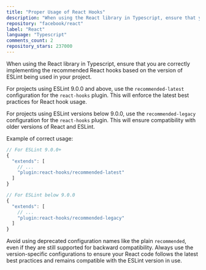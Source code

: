 ```yaml
---
title: "Proper Usage of React Hooks"
description: "When using the React library in Typescript, ensure that you are correctly implementing the recommended React hooks based on the version of ESLint being used in your project."
repository: "facebook/react"
label: "React"
language: "Typescript"
comments_count: 2
repository_stars: 237000
---
```


When using the React library in Typescript, ensure that you are correctly implementing the recommended React hooks based on the version of ESLint being used in your project.

For projects using ESLint 9.0.0 and above, use the `recommended-latest` configuration for the `react-hooks` plugin. This will enforce the latest best practices for React hook usage.

For projects using ESLint versions below 9.0.0, use the `recommended-legacy` configuration for the `react-hooks` plugin. This will ensure compatibility with older versions of React and ESLint.

Example of correct usage:

```typescript
// For ESLint 9.0.0+
{
  "extends": [
    // ...
    "plugin:react-hooks/recommended-latest"
  ]
}

// For ESLint below 9.0.0 
{
  "extends": [
    // ...
    "plugin:react-hooks/recommended-legacy"
  ]
}
```

Avoid using deprecated configuration names like the plain `recommended`, even if they are still supported for backward compatibility. Always use the version-specific configurations to ensure your React code follows the latest best practices and remains compatible with the ESLint version in use.